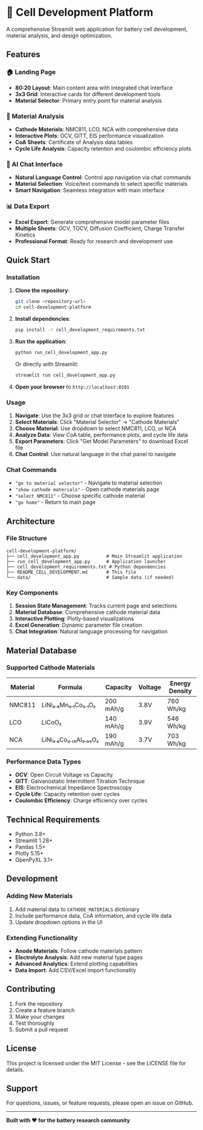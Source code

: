 # 🔋 Cell Development Platform

A comprehensive Streamlit web application for battery cell development, material analysis, and design optimization.

## Features

### 🏠 Landing Page
- **80:20 Layout**: Main content area with integrated chat interface
- **3x3 Grid**: Interactive cards for different development tools
- **Material Selector**: Primary entry point for material analysis

### 🔬 Material Analysis
- **Cathode Materials**: NMC811, LCO, NCA with comprehensive data
- **Interactive Plots**: OCV, GITT, EIS performance visualization
- **CoA Sheets**: Certificate of Analysis data tables
- **Cycle Life Analysis**: Capacity retention and coulombic efficiency plots

### 🤖 AI Chat Interface
- **Natural Language Control**: Control app navigation via chat commands
- **Material Selection**: Voice/text commands to select specific materials
- **Smart Navigation**: Seamless integration with main interface

### 📊 Data Export
- **Excel Export**: Generate comprehensive model parameter files
- **Multiple Sheets**: OCV, TOCV, Diffusion Coefficient, Charge Transfer Kinetics
- **Professional Format**: Ready for research and development use

## Quick Start

### Installation

1. **Clone the repository**:
   ```bash
   git clone <repository-url>
   cd cell-development-platform
   ```

2. **Install dependencies**:
   ```bash
   pip install -r cell_development_requirements.txt
   ```

3. **Run the application**:
   ```bash
   python run_cell_development_app.py
   ```
   
   Or directly with Streamlit:
   ```bash
   streamlit run cell_development_app.py
   ```

4. **Open your browser** to `http://localhost:8501`

### Usage

1. **Navigate**: Use the 3x3 grid or chat interface to explore features
2. **Select Materials**: Click "Material Selector" → "Cathode Materials"
3. **Choose Material**: Use dropdown to select NMC811, LCO, or NCA
4. **Analyze Data**: View CoA table, performance plots, and cycle life data
5. **Export Parameters**: Click "Get Model Parameters" to download Excel file
6. **Chat Control**: Use natural language in the chat panel to navigate

### Chat Commands

- `"go to material selector"` - Navigate to material selection
- `"show cathode materials"` - Open cathode materials page
- `"select NMC811"` - Choose specific cathode material
- `"go home"` - Return to main page

## Architecture

### File Structure
```
cell-development-platform/
├── cell_development_app.py          # Main Streamlit application
├── run_cell_development_app.py      # Application launcher
├── cell_development_requirements.txt # Python dependencies
├── README_CELL_DEVELOPMENT.md       # This file
└── data/                            # Sample data (if needed)
```

### Key Components

1. **Session State Management**: Tracks current page and selections
2. **Material Database**: Comprehensive cathode material data
3. **Interactive Plotting**: Plotly-based visualizations
4. **Excel Generation**: Dynamic parameter file creation
5. **Chat Integration**: Natural language processing for navigation

## Material Database

### Supported Cathode Materials

| Material | Formula | Capacity | Voltage | Energy Density |
|----------|---------|----------|---------|----------------|
| NMC811   | LiNi₀.₈Mn₀.₁Co₀.₁O₂ | 200 mAh/g | 3.8V | 760 Wh/kg |
| LCO      | LiCoO₂ | 140 mAh/g | 3.9V | 546 Wh/kg |
| NCA      | LiNi₀.₈Co₀.₁₅Al₀.₀₅O₂ | 190 mAh/g | 3.7V | 703 Wh/kg |

### Performance Data Types

- **OCV**: Open Circuit Voltage vs Capacity
- **GITT**: Galvanostatic Intermittent Titration Technique
- **EIS**: Electrochemical Impedance Spectroscopy
- **Cycle Life**: Capacity retention over cycles
- **Coulombic Efficiency**: Charge efficiency over cycles

## Technical Requirements

- Python 3.8+
- Streamlit 1.28+
- Pandas 1.5+
- Plotly 5.15+
- OpenPyXL 3.1+

## Development

### Adding New Materials

1. Add material data to `CATHODE_MATERIALS` dictionary
2. Include performance data, CoA information, and cycle life data
3. Update dropdown options in the UI

### Extending Functionality

- **Anode Materials**: Follow cathode materials pattern
- **Electrolyte Analysis**: Add new material type pages
- **Advanced Analytics**: Extend plotting capabilities
- **Data Import**: Add CSV/Excel import functionality

## Contributing

1. Fork the repository
2. Create a feature branch
3. Make your changes
4. Test thoroughly
5. Submit a pull request

## License

This project is licensed under the MIT License - see the LICENSE file for details.

## Support

For questions, issues, or feature requests, please open an issue on GitHub.

---

**Built with ❤️ for the battery research community**

